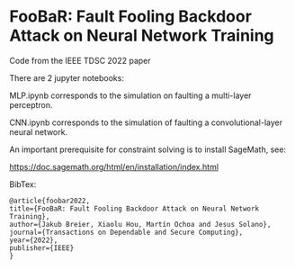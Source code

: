 # FooBaR: Fault Fooling Backdoor Attack on Neural Network Training

Code from the IEEE TDSC 2022 paper 

There are 2 jupyter notebooks:

MLP.ipynb corresponds to the simulation on faulting a multi-layer perceptron.

CNN.ipynb corresponds to the simulation of faulting a convolutional-layer neural network.

An important prerequisite for constraint solving is to install SageMath, see:

https://doc.sagemath.org/html/en/installation/index.html


BibTex:

    @article{foobar2022,
    title={FooBaR: Fault Fooling Backdoor Attack on Neural Network Training},
    author={Jakub Breier, Xiaolu Hou, Martín Ochoa and Jesus Solano},
    journal={Transactions on Dependable and Secure Computing},
    year={2022},
    publisher={IEEE}
    }
